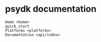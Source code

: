 # psydk documentation

```{toctree}
Home <home>
quick_start
Platforms <platforms>
Documentation <api/index>
```
